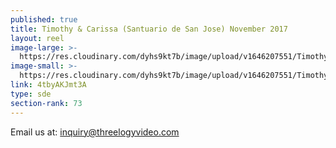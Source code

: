 ```yaml
---
published: true
title: Timothy & Carissa (Santuario de San Jose) November 2017
layout: reel
image-large: >-
  https://res.cloudinary.com/dyhs9kt7b/image/upload/v1646207551/Timothy_Carissa.jpg
image-small: >-
  https://res.cloudinary.com/dyhs9kt7b/image/upload/v1646207551/Timothy_Carissa.jpg
link: 4tbyAKJmt3A
type: sde
section-rank: 73
---
```

Email us at: inquiry@threelogyvideo.com
